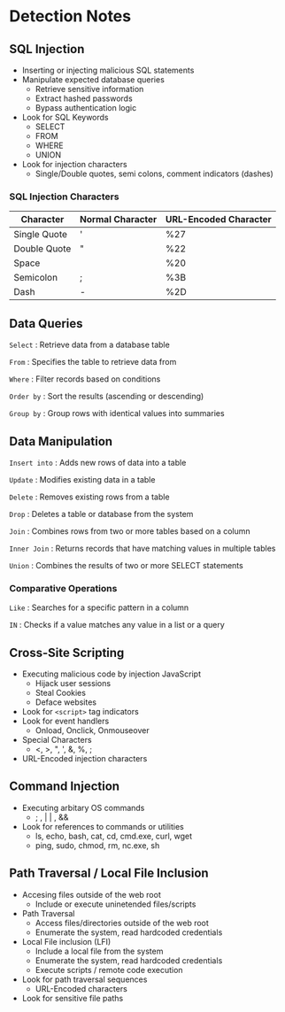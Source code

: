 # Detection Notes

## SQL Injection

- Inserting or injecting malicious SQL statements
- Manipulate expected database queries
    - Retrieve sensitive information
    - Extract hashed passwords
    - Bypass authentication logic
- Look for SQL Keywords
    - SELECT
    - FROM
    - WHERE
    - UNION
- Look for injection characters
    - Single/Double quotes, semi colons, comment indicators (dashes)

### SQL Injection Characters

| Character    | Normal Character | URL-Encoded Character |   
| ------------ | ---------------- | --------------------- |
| Single Quote | '                | %27                   |
| Double Quote | "                | %22                   |
| Space        |                  | %20                   |
| Semicolon    | ;                | %3B                   |
| Dash         | -                | %2D                   |

## Data Queries

`Select`
: Retrieve data from a database table

`From`
: Specifies the table to retrieve data from

`Where`
: Filter records based on conditions

`Order by`
: Sort the results (ascending or descending)

`Group by`
: Group rows with identical values into summaries

## Data Manipulation

`Insert into`
: Adds new rows of data into a table

`Update`
: Modifies existing data in a table

`Delete`
: Removes existing rows from a table

`Drop`
: Deletes a table or database from the system

`Join`
: Combines rows from two or more tables based on a column

`Inner Join`
: Returns records that have matching values in multiple tables

`Union`
: Combines the results of two or more SELECT statements

### Comparative Operations

`Like`
: Searches for a specific pattern in a column

`IN`
: Checks if a value matches any value in a list or a query

## Cross-Site Scripting

- Executing malicious code by injection JavaScript
    - Hijack user sessions
    - Steal Cookies
    - Deface websites
- Look for ```<script>``` tag indicators
- Look for event handlers
    - Onload, Onclick, Onmouseover
- Special Characters
    - <, >, ", ', &, %, ;
- URL-Encoded injection characters

## Command Injection

- Executing arbitary OS commands
    - ; , | | , &&
- Look for references to commands or utilities
    - ls, echo, bash, cat, cd, cmd.exe, curl, wget
    - ping, sudo, chmod, rm, nc.exe, sh

## Path Traversal / Local File Inclusion

- Accesing files outside of the web root
    - Include or execute uninetended files/scripts
- Path Traversal
    - Access files/directories outside of the web root
    - Enumerate the system, read hardcoded credentials
- Local File inclusion (LFI)
    - Include a local file from the system  
    - Enumerate the system, read hardcoded credentials
    - Execute scripts / remote code execution
- Look for path traversal sequences
    - URL-Encoded characters
- Look for sensitive file paths
